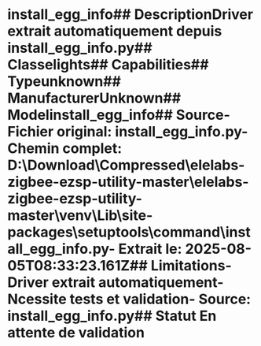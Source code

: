 # install_egg_info##  DescriptionDriver extrait automatiquement depuis install_egg_info.py##  Classelights##  Capabilities##  Typeunknown##  ManufacturerUnknown##  Modelinstall_egg_info##  Source- **Fichier original**: install_egg_info.py- **Chemin complet**: D:\Download\Compressed\elelabs-zigbee-ezsp-utility-master\elelabs-zigbee-ezsp-utility-master\venv\Lib\site-packages\setuptools\command\install_egg_info.py- **Extrait le**: 2025-08-05T08:33:23.161Z##  Limitations- Driver extrait automatiquement- Ncessite tests et validation- Source: install_egg_info.py##  Statut En attente de validation